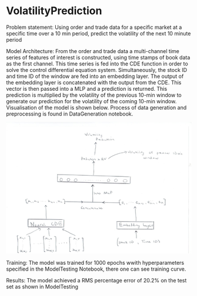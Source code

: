 # VolatilityPrediction

Problem statement: Using order and trade data for a specific market at a specific time over a 10 min period, predict the volatility of the next 10 minute period

Model Architecture: From the order and trade data a multi-channel time series of features of interest is constructed, using time stamps of book data as the first channel. This time series is fed into the CDE function in order to solve the control differential equation system. Simultaneously, the stock ID and time ID of the window are fed into an embedding layer. The output of the embedding layer is concatenated with the output from the CDE. This vector is then passed into a MLP and a prediction is returned. This prediction is multiplied by the volatility of the previous 10-min window to generate our prediction for the volatility of the coming 10-min window. Visualisation of the model is shown below. Process of data generation and preprocessing is found in DataGeneration notebook.

![VolatilityPrediction](model.png)

Training: The model was trained for 1000 epochs wwith hyperparameters specified in the ModelTesting Notebook, there one can see training curve.

Results: The model achieved a RMS percentage error of 20.2% on the test set as shown in ModelTesting
